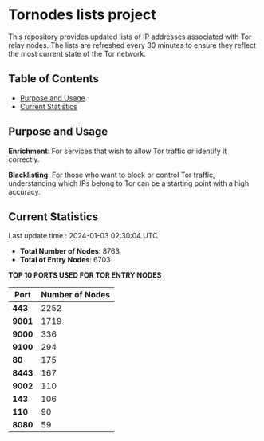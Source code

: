 # Tornodes lists project

This repository provides updated lists of IP addresses associated with Tor relay nodes. The lists are refreshed every 30 minutes to ensure they reflect the most current state of the Tor network.

## Table of Contents

- [Purpose and Usage](#purpose-and-usage)
- [Current Statistics](#current-statistics)


## Purpose and Usage

**Enrichment**: For services that wish to allow Tor traffic or identify it correctly.

**Blacklisting**: For those who want to block or control Tor traffic, understanding which IPs belong to Tor can be a starting point with a high accuracy.

## Current Statistics

Last update time : 2024-01-03 02:30:04 UTC

- **Total Number of Nodes**: 8763
- **Total of Entry Nodes**: 6703

**TOP 10 PORTS USED FOR TOR ENTRY NODES**

| **Port** | **Number of Nodes** |
|------|-----------------|
| **443**   | 2252  |
| **9001**   | 1719  |
| **9000**   | 336  |
| **9100**   | 294  |
| **80**   | 175  |
| **8443**   | 167  |
| **9002**   | 110  |
| **143**   | 106  |
| **110**   | 90  |
| **8080**   | 59  |

